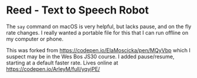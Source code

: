 
# Reed - Text to Speech Robot

The `say` command on macOS is very helpful, but lacks pause, and on the fly rate changes. I really wanted a portable file for this that I can run offline on my computer or phone. 

This was forked from https://codepen.io/ElaMoscicka/pen/MQyVbp which I suspect may be in the Wes Bos JS30 course. I added pause/resume, starting at a default faster rate. 
Lives online at https://codepen.io/ArleyM/full/yqyjPE/
